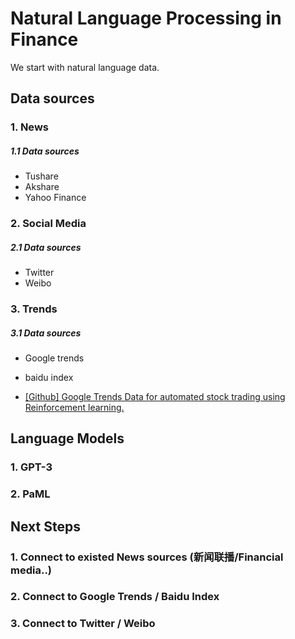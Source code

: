 # Natural Language Processing in Finance

We start with natural language data.

## Data sources

### 1. News

##### 1.1 Data sources

* Tushare
* Akshare
* Yahoo Finance

### 2. Social Media

##### 2.1 Data sources

* Twitter
* Weibo

### 3. Trends

##### 3.1 Data sources
* Google trends
* baidu index

* [[Github] Google Trends Data for automated stock trading using Reinforcement learning.](https://github.com/Athe-kunal/Reinforcement-learning-trading-agent-using-Google-trends-data)

## Language Models
### 1. GPT-3
### 2. PaML


## Next Steps

### 1. Connect to existed News sources (新闻联播/Financial media..)
### 2. Connect to Google Trends / Baidu Index
### 3. Connect to Twitter / Weibo

